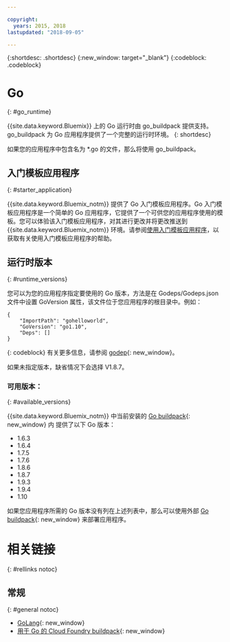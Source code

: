 ```yaml
---

copyright:
  years: 2015, 2018
lastupdated: "2018-09-05"

---
```


{:shortdesc: .shortdesc}
{:new_window: target="_blank"}
{:codeblock: .codeblock}


# Go
{: #go_runtime}

{{site.data.keyword.Bluemix}} 上的 Go 运行时由 go_buildpack 提供支持。go_buildpack 为 Go 应用程序提供了一个完整的运行时环境。
{: shortdesc}

如果您的应用程序中包含名为 *.go 的文件，那么将使用 go_buildpack。

## 入门模板应用程序
{: #starter_application}

{{site.data.keyword.Bluemix_notm}} 提供了 Go 入门模板应用程序。Go 入门模板应用程序是一个简单的 Go 应用程序，它提供了一个可供您的应用程序使用的模板。您可以体验该入门模板应用程序，对其进行更改并将更改推送到 {{site.data.keyword.Bluemix_notm}} 环境。请参阅[使用入门模板应用程序](../common/starter_app_usage.html)，以获取有关使用入门模板应用程序的帮助。

## 运行时版本
{: #runtime_versions}

您可以为您的应用程序指定要使用的 Go 版本，方法是在 Godeps/Godeps.json 文件中设置 GoVersion 属性，该文件位于您应用程序的根目录中。例如：

```
{
	"ImportPath": "gohelloworld",
	"GoVersion": "go1.10",
	"Deps": []
}
```
{: codeblock}
有关更多信息，请参阅 [godep](https://github.com/tools/godep){: new_window}。



如果未指定版本，缺省情况下会选择 V1.8.7。

### 可用版本：
{: #available_versions}

{{site.data.keyword.Bluemix_notm}} 中当前安装的
[Go buildpack](https://github.com/cloudfoundry/go-buildpack/releases/tag/v1.8.20){: new_window} 内
提供了以下 Go 版本：

* 1.6.3
* 1.6.4
* 1.7.5
* 1.7.6
* 1.8.6
* 1.8.7
* 1.9.3
* 1.9.4
* 1.10

如果您应用程序所需的 Go 版本没有列在上述列表中，那么可以使用外部 [Go buildpack](https://github.com/cloudfoundry/go-buildpack.git){: new_window} 来部署应用程序。

# 相关链接
{: #rellinks notoc}
## 常规
{: #general notoc}

* [GoLang](http://golang.org/){: new_window}
* [用于 Go 的 Cloud Foundry buildpack](https://github.com/cloudfoundry/go-buildpack){: new_window}
